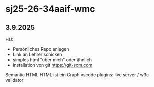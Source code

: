 # sj25-26-34aaif-wmc

## 3.9.2025

HÜ:

- Persönliches Repo anlegen
- Link an Lehrer schicken
- simples html "über mich" oder ähnlich
- installation von git <https://git-scm.com>

Semantic HTML
HTML ist ein Graph
vscode
plugins: live server / w3c validator
